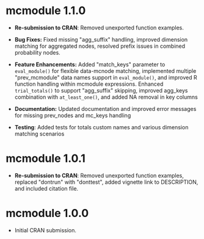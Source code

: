 # mcmodule 1.1.0

-   **Re-submission to CRAN**: Removed unexported function examples.

-   **Bug Fixes:** Fixed missing "agg_suffix" handling, improved dimension matching for aggregated nodes, resolved prefix issues in combined probability nodes.

-   **Feature Enhancements:** Added "match_keys" parameter to `eval_module()` for flexible data-mcnode matching, implemented multiple "prev_mcmodule" data names support in `eval_module()`, and improved R function handling within mcmodule expressions. Enhanced `trial_totals()` to support "agg_suffix" skipping, improved agg_keys combination with `at_least_one()`, and added NA removal in key columns

-   **Documentation:** Updated documentation and improved error messages for missing prev_nodes and mc_keys handling

-   **Testing**: Added tests for totals custom names and various dimension matching scenarios

# mcmodule 1.0.1

-   **Re-submission to CRAN**: Removed unexported function examples, replaced "dontrun" with "donttest", added vignette link to DESCRIPTION, and included citation file.

# mcmodule 1.0.0

-   Initial CRAN submission.
